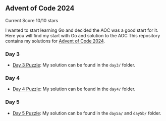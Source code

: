 ## Advent of Code 2024
Current Score 10/10 stars

I wanted to start learning Go and decided the AOC was a good start for it. Here you will find my start with Go and solution to the AOC
This repository contains my solutions for [Advent of Code 2024](https://adventofcode.com/2024).

### Day 3
- [Day 3 Puzzle](https://adventofcode.com/2024/day/3): My solution can be found in the `day3/` folder.


### Day 4
- [Day 4 Puzzle](https://adventofcode.com/2024/day/4): My solution can be found in the `day4/` folder.


### Day 5
- [Day 5 Puzzle](https://adventofcode.com/2024/day/5): My solution can be found in the `day5a/` and `day5b/` folder.
